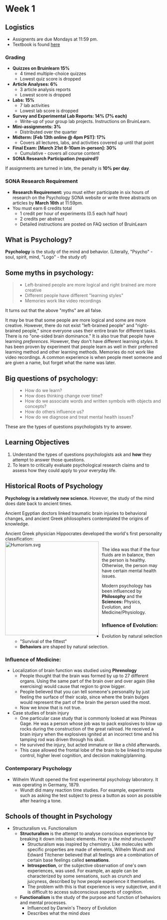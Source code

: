# Week 1

## Logistics
* Assignents are due Mondays at 11:59 pm.
* Textbook is found [here](https://openstax.org/details/books/psychology)

### Grading
* <strong>Quizzes on Bruinlearn 15%</strong><br>
    * 4 timed multiple-choice quizzes <br>
    * Lowest quiz score is dropped <br>
* <strong>Article Analyses: 6%</strong><br>
    * 3 article analysis reports <br>
    * Lowest score is dropped <br>
* <strong>Labs: 15%</strong><br>
    * 7 lab activities <br>
    * Lowest lab score is dropped <br>
* <strong>Survey and Experimental Lab Reports: 14% (7% each)</strong><br>
    * Write-up of your group lab projects.  Instructions on BruinLearn.<br>
* <strong>Mini-assignments: 3%</strong><br>
    * Distributed over the quarter<br>
* <strong>Midterm: [Feb 13th online @ 4pm PST]: 17%</strong><br>
    * Covers all lectures, labs, and activities covered up until that point<br>
* <strong>Final Exam: [March 21st 8-10am in-person]: 30%</strong><br>
    * Cumulative - covers all course content<br>
* <strong>SONA Research Participation <em>(required!)</em></strong><br>

If assignments are turned in late, the penalty is <strong>10% per day</strong>.

### SONA Research Requirement
* <strong>Research Requirement:</strong> you must either participate in six hours of research on the Psychology SONA website or write three abstracts on articles by <strong>March 16th</strong> at 11:59pm.<br>
* You must earn 6 credits total
    * 1 credit per hour of experiments (0.5 each half hour)<br>
    * 2 credits per abstract<br>
    * Detailed instructions are posted on FAQ section of BruinLearn<br>


## What is Psychology?
<strong>Psychology</strong> is the study of the mind and behavior.  (Literally, "Psycho" - soul, spirit, mind, "Logo" - the study of) <br>

## Some myths in psychology:

> * Left-brained people are more logical and right brained are more creative <br>
> * Different people have different "learning styles" <br>
> * Memories work like video recordings <br>

It turns out that the above "myths" are all false. <br>

It may be true that some people are more logical and some are more creative.  However, there do not exist "left-brained people" and "right-brained people," since everyone uses their entire brain for different tasks.  There is no "one-sided brain dominance." 
It is also true that people have learning <em>preferences</em>.  However, they don't have different learning <em>styles</em>.  It has been proven by experiment that people learn as well in their preferred learning method and other learning methods.
Memories do not work like video recordings.  A common experience is when people meet someone and are given a name, but forget what the name was later. <br>

## Big questions of psychology:

> * How do we learn? <br>
> * How does thinking change over time? <br>
> * How do we associate words and written symbols with objects and concepts? <br>
> * How do others influence us? <br>
> * How do we diagnose and treat mental health issues? <br>

These are the types of questions psychologists try to answer.

## Learning Objectives

1. Understand the types of questions psychologists ask and <strong>how</strong> they attempt to answer those questions. <br>
2. To learn to critically evaluate psychological research claims and to assess how they could apply to your everyday life. <br>

## Historical Roots of Psychology

  <strong>Psychology is a relatively new science.</strong>  However, the study of the mind does date back to ancient times.<br>


  Ancient Egyptian doctors linked traumatic brain injuries to behavioral changes, and ancient Greek philosophers contemplated the origins of knowledge.<br>

  Ancient Greek physician Hippocrates developed the world's first personality classification:<br>
  <img src="https://upload.wikimedia.org/wikipedia/commons/thumb/a/a1/Humorism.svg/660px-Humorism.svg.png?20201207070057"
     alt="Humorism.svg"
     style="float: left; margin-right: 10px;" 
     width="300"/><br>
  The idea was that if the four fluids are in balance, then the person is healthy. Otherwise, the person may have certain mental health issues.<br>

  Modern psychology has been influenced by <strong>Philosophy</strong> and the <strong>Sciences:</strong> Physics, Evolution, and Medicine/Physiology.<br>

  ### Influence of Evolution:

  * Evolution by natural selection
    * "Survival of the fittest"
    * <strong>Behaviors</strong> are shaped by natural selection.

  ### Influence of Medicine:

  * Localization of brain function was studied using <strong>Phrenology</strong>
    * People thought that the brain was formed by up to 27 different organs.  Using the same part of the brain over and over again (like exercising) would cause that region to grow bigger.<br>
    * People believed that you can tell someone's personality by just feeling the surface of their scalp, since where the brain bulges would represent the part of the brain the person used the most.<br>
    * Now we know that is not true.<br>
  * Case studies of brain injury
    * One particular case study that is commonly looked at was Phineas Gage.  He was a person whose job was to pack explosives to blow up rocks during the construction of the great railroad.  He received a brain injury when the explosives ignited at an incorrect time and his tamping rod was driven through his skull.<br>
    * He survived the injury, but acted immature or like a child afterwards.<br>
    * This case allowed the frontal lobe of the brain to be linked to impulse control, higher level cognition, and decision making/planning.<br>

  ### Contemporary Psychology

  * Wilhelm Wundt opened the first experimental psychology laboratory.  It was operating in Germany, 1879.<br>
    * Wundt did many reaction time studies.  For example, experiments such as asking the test subject to press a button as soon as possible after hearing a tone.
    
## Schools of thought in Psychology

  * Structuralism vs. Functionalism
    * <strong>Structuralism</strong> is the attempt to analyse conscious experience by breaking it down into basic elements.  <em>How is the mind structured?</em><br>
      * Structuralism was inspired by chemistry.  Like molecules with specific properties are made of elements, Wilhelm Wundt and Edward Titchener believed that all feelings are a combination of certain base feelings called <strong>sensations</strong>.<br>
      * <strong>Introspection</strong>, or the subjective observation of one's own experiences, was used.  For example, an apple can be characterized by some sensations, such as crunch and juicyness, described by how people experience it themselves.<br>
      * The problem with this is that experience is very subjective, and it is difficult to access subconscious aspects of cognition.<br>
    * <strong>Functionalism</strong> is the study of the purpose and function of behaviors and mental processes.
      * Influenced by Darwin's Theory of Evolution
      * Describes what the mind <em>does</em>
